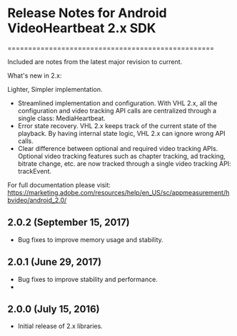 # Release Notes for Android VideoHeartbeat 2.x SDK
==================================================


Included are notes from the latest major revision to current.

What's new in 2.x: 

Lighter, Simpler implementation.
- Streamlined implementation and configuration. With VHL 2.x, all the configuration and video tracking API calls are centralized through a single class: MediaHeartbeat.
- Error state recovery. VHL 2.x keeps track of the current state of the playback. By having internal state logic, VHL 2.x can ignore wrong API calls. 
- Clear difference between optional and required video tracking APIs. Optional video tracking features such as chapter tracking, ad tracking, bitrate change, etc. are now tracked through a single video tracking API: trackEvent. 

For full documentation please visit:
https://marketing.adobe.com/resources/help/en_US/sc/appmeasurement/hbvideo/android_2.0/

## 2.0.2 (September 15, 2017)
- Bug fixes to improve memory usage and stability.

## 2.0.1 (June 29, 2017)
- Bug fixes to improve stability and performance.
- 
## 2.0.0 (July 15, 2016)
- Initial release of 2.x libraries.